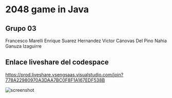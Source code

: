 # 2048 game in Java

## Grupo 03

Francesco Marelli
Enrique Suarez Hernandez
Victor Cánovas Del Pino
Nahia Ganuza Izaguirre

## Enlace liveshare del codespace
https://prod.liveshare.vsengsaas.visualstudio.com/join?778A22980970A3DAA7BC0F8F1A167EDF538B

![screenshot](screen.png)
